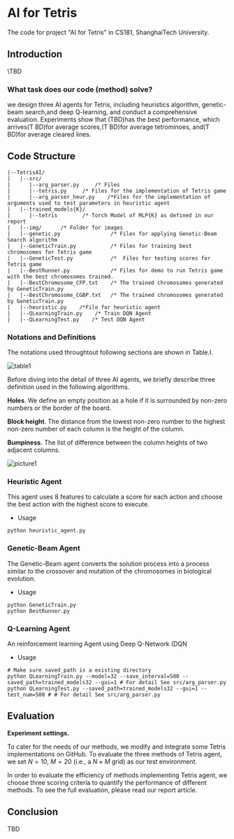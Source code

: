 # AI for Tetris

The code for project "AI for Tetris" in CS181, ShanghaiTech University.

## Introduction

\TBD

### **What task does our code (method) solve?**

we design three AI agents for  Tetris,  including  heuristics  algorithm,  genetic-beam  search,and  deep  Q-learning,  and  conduct  a  comprehensive  evaluation. Experiments  show  that  (TBD)has  the  best  performance,  which arrives(T BD)for  average  scores,(T BD)for  average  tetrominoes,  and(T BD)for  average  cleared  lines.



## Code Structure

```
|--TetrisAI/
|   |--src/
|      |--arg_parser.py		/* Files 
|      |--tetris.py     /* Files for the implementation of Tetris game
|      |--arg_parser_heur.py    /*Files for the implementation of arguments used to test parameters in heuristic agent
|   |--trained_models{K}/
|      |--tetris		/* Torch Model of MLP{K} as defined in our report
|   |--img/      /* Folder for images
|   |--genetic.py                /* Files for applying Genetic-Beam Search algorithm
|   |--GeneticTrain.py           /* Files for training best chromosomes for Tetris game
|   |--GeneticTest.py            /*  Files for testing scores for Tetris game
|   |--BestRunner.py             /* Files for demo to run Tetris game with the best chromosomes trained.
|   |--BestChromosome_CFP.txt    /* The trained chromosomes generated by GeneticTrain.py
|   |--BestChromosome_CGBP.txt   /* The trained chromosomes generated by GeneticTrain.py
|   |--heuristic.py    /*File for heuristic agent
|   |--QLearningTrain.py    /* Train DQN Agent 
|   |--QLearningTest.py    /* Test DQN Agent
```



### Notations and Definitions

The notations used throughtout following sections are shown in Table.Ⅰ.

![table1](https://github.com/caohch-1/AI-Project/blob/main/DQN/img/table1.png)

Before diving into the detail of three AI agents, we briefly describe three definition used in the following algorithms.

__Holes__. We define an empty position as a hole if it is surrounded by non-zero numbers or the border of the board.

__Block height__. The distance from the lowest non-zero number to the highest non-zero number of each column is the height of the column.

__Bumpiness.__ The list of difference between the column heights of two adjacent columns.

![picture1](https://github.com/caohch-1/AI-Project/blob/main/DQN/img/picture1.png)



### Heuristic Agent

This agent uses 8 features to calculate a score for each action and choose the best action with the highest score to execute.

- Usage

```
python heuristic_agent.py
```



### Genetic-Beam Agent

The Genetic-Beam agent converts the solution process into a process similar to the crossover and mutation of the chromosomes in biological evolution. 

- Usage

```
python GeneticTrain.py
python BestRunner.py
```



### Q-Learning Agent

An reinforcement learning Agent using Deep Q-Network (DQN

- Usage

```
# Make sure saved_path is a existing directory
python QLearningTrain.py --model=32 --save_interval=500 --saved_path=trained_models32 --gui=1 # For detail See src/arg_parser.py
python QLearningTest.py --saved_path=trained_models32 --gui=1 --test_num=500 # # For detail See src/arg_parser.py
```



## Evaluation

**Experiment settings.**

To cater for the needs of our methods, we modify  and integrate some Tetris implementations on GitHub. To evaluate the three methods of Tetris agent, we set $N=10$, $M=20$ (i.e., a $N\times M$ grid) as our test environment.



In order to evaluate the efficiency of methods implementing Tetris agent, we choose three scoring criteria to quantify the performance of different methods. To see the full evaluation, please read our report article.

## Conclusion

TBD
